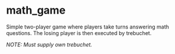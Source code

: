 # math_game
Simple two-player game where players take turns answering math questions. The losing player is then executed by trebuchet.

*NOTE: Must supply own trebuchet.*
